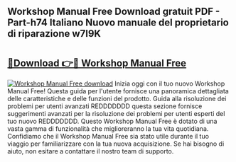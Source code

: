 ## Workshop Manual Free Download gratuit PDF - Part-h74 Italiano Nuovo manuale del proprietario di riparazione w7I9K

# <h2><a href="http://dfaxmto.blite.top/?on=Workshop+Manual+Free">🔗Download 👉🔴 Workshop Manual Free</a></h2>

[![Workshop Manual Free download](https://i.imgur.com/lujVjoI.png)](http://dfaxmto.blite.top/?on=Workshop+Manual+Free)
Inizia oggi con il tuo nuovo Workshop Manual Free! Questa guida per l'utente fornisce una panoramica dettagliata delle caratteristiche e delle funzioni del prodotto. Guida alla risoluzione dei problemi per utenti avanzati REDDDDDDD questa sezione fornisce suggerimenti avanzati per la risoluzione dei problemi per utenti esperti del tuo nuovo REDDDDDDD. Questo Workshop Manual Free è dotato di una vasta gamma di funzionalità che miglioreranno la tua vita quotidiana. Confidiamo che il Workshop Manual Free sia stato utile durante il tuo viaggio per familiarizzare con la tua nuova acquisizione. Se hai bisogno di aiuto, non esitare a contattare il nostro team di supporto.
